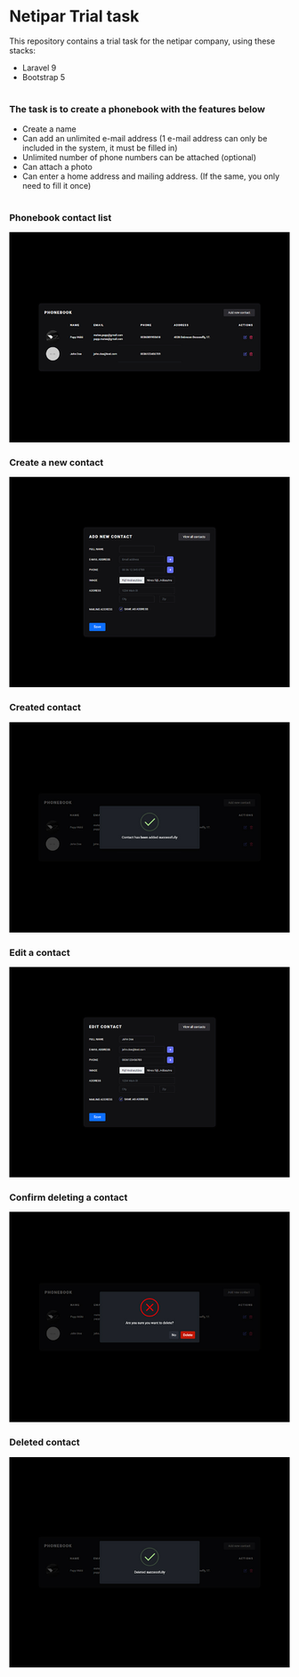 # Netipar Trial task
This repository contains a trial task for the netipar company, using these stacks:
- Laravel 9
- Bootstrap 5

#

### The task is to create a phonebook with the features below
- Create a name
- Can add an unlimited e-mail address (1 e-mail address can only be included in the system, it must be filled in)
- Unlimited number of phone numbers can be attached (optional)
- Can attach a photo
- Can enter a home address and mailing address. (If the same, you only need to fill it once)

#

### Phonebook contact list
![Screenshot](design/contacts.jpg)

### Create a new contact
![Screenshot](design/create.jpg)

### Created contact
![Screenshot](design/added.jpg)

### Edit a contact
![Screenshot](design/edit.jpg)

### Confirm deleting a contact
![Screenshot](design/sure.jpg)

### Deleted contact
![Screenshot](design/deleted.jpg)
